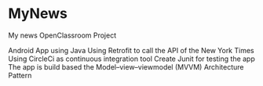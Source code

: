 # MyNews
My news OpenClassroom Project

Android App using Java
Using Retrofit to call the API of the New York Times
Using CircleCi as continuous integration tool
Create Junit for testing the app
The app is build based the Model–view–viewmodel (MVVM) Architecture Pattern
